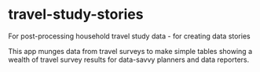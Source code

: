 # travel-study-stories
For post-processing household travel study data - for creating data stories

This app munges data from travel surveys to make simple tables showing a wealth of travel survey results for data-savvy planners and data reporters.
